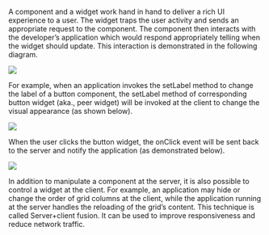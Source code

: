 A component and a widget work hand in hand to deliver a rich UI
experience to a user. The widget traps the user activity and sends an
appropriate request to the component. The component then interacts with
the developer’s application which would respond appropriately telling
when the widget should update. This interaction is demonstrated in the
following diagram.

![](images/ZKComDevEss_widget_component_application.png")

For example, when an application invokes the setLabel method to change
the label of a button component, the setLabel method of corresponding
button widget (aka., peer widget) will be invoked at the client to
change the visual appearance (as shown below).

![](images/ZKComDevEss_button_labels.png")

When the user clicks the button widget, the onClick event will be sent
back to the server and notify the application (as demonstrated below).

![](images/ZKComDevEss_button_click.png")

In addition to manipulate a component at the server, it is also possible
to control a widget at the client. For example, an application may hide
or change the order of grid columns at the client, while the application
running at the server handles the reloading of the grid’s content. This
technique is called Server+client fusion. It can be used to improve
responsiveness and reduce network traffic.
